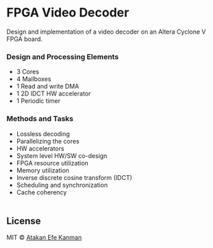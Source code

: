 # FPGA Video Decoder
Design and implementation of a video decoder on an Altera Cyclone V FPGA board. 

### Design and Processing Elements <br />
- 3 Cores<br />
- 4 Mailboxes<br />
- 1 Read and write DMA<br />
- 1 2D IDCT HW accelerator <br />
- 1 Periodic timer<br />

### Methods and Tasks
- Lossless decoding
- Parallelizing the cores
- HW accelerators
- System level HW/SW co-design
- FPGA resource utilization
- Memory utilization
- Inverse discrete cosine transform (IDCT)
- Scheduling and synchronization 
- Cache coherency <br /><br />

## License
MIT © [Atakan Efe Kanman](http://atakanefekanman.com)

